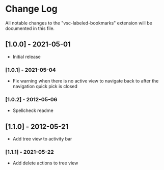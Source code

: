 # Change Log

All notable changes to the "vsc-labeled-bookmarks" extension will be documented in this file.

## [1.0.0] - 2021-05-01

- Initial release

### [1.0.1] - 2021-05-04

- Fix warning when there is no active view to navigate back to after the navigation quick pick is closed

### [1.0.2] - 2012-05-06

- Spellcheck readme

## [1.1.0] - 2012-05-21

- Add tree view to activity bar

### [1.1.1] - 2021-05-22

- Add delete actions to tree view
